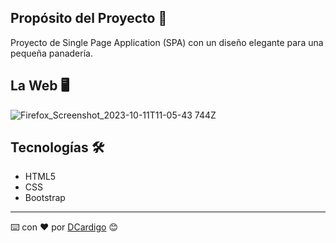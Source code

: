  

## Propósito del Proyecto 🥖

Proyecto de Single Page Application (SPA) con un diseño elegante para una pequeña panadería. 


## La Web 🖥️

![Firefox_Screenshot_2023-10-11T11-05-43 744Z](https://github.com/DCardigo/LePetitPain/assets/123099651/40e8378b-1194-4937-a896-d863fd5bbac3)


## Tecnologías  🛠️

- HTML5
- CSS
- Bootstrap

---
⌨️ con ❤️ por [DCardigo](https://github.com/DCardigo) 😊

